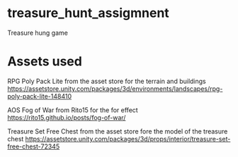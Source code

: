 # treasure_hunt_assigmnent
Treasure hung game

# Assets used

RPG Poly Pack Lite from the asset store 
for the terrain and buildings
https://assetstore.unity.com/packages/3d/environments/landscapes/rpg-poly-pack-lite-148410

AOS Fog of War from Rito15 
for the for effect
https://rito15.github.io/posts/fog-of-war/

Treasure Set Free Chest from the asset store 
fore the model of the treasure chest
https://assetstore.unity.com/packages/3d/props/interior/treasure-set-free-chest-72345

 
